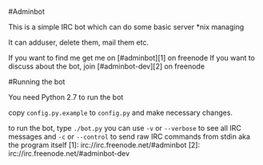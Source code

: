 #Adminbot

This is a simple IRC bot which  can do some basic server *nix managing

It can adduser, delete them, mail them etc.

If you want to find me get me on [#adminbot][1] on freenode
If you want to discuss about the bot, join [#adminbot-dev][2] on freenode

#Running the bot


You need Python 2.7 to run the bot

copy `config.py.example` to `config.py` and make necessary changes.

to run the bot, type `./bot.py` you can use `-v` or `--verbose` to see all IRC messages and `-c` or `--control` to send raw IRC commands from stdin aka the program itself 
[1]: irc://irc.freenode.net/#adminbot
[2]: irc://irc.freenode.net/#adminbot-dev